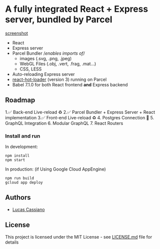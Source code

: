 # A fully integrated React + Express server, bundled by Parcel
[screenshot](https://github.com/lucascassiano/fullstack-app-template/raw/master/screenshot.png)
* React
* Express server
* Parcel Bundler /*enables imports of*/
    * images (.svg, .png, .jpeg)
    * WebGL Files (.obj, .vert, .frag, .mat...)
    * CSS, LESS
* Auto-reloading Express server
* [react-hot-loader](https://github.com/gaearon/react-hot-loader) (version 3) running on Parcel
* Babel 7.1.0 for both React frontend **and** Express backend

## Roadmap
   1.✅ Back-end Live-reload ♻️
   2.✅ Parcel Bundler + Express Server + React implementation
   3.✅ Front-end Live-reload ♻️
   4. Postgres Connection 🐘
   5. GraphQL Integration 
   6. Modular GraphQL
   7. React Routers

### Install and run
In development:

```
npm install
npm start
```

In production: (if Using Google Cloud AppEngine)

```
npm run build
gcloud app deploy
```

## Authors

* [Lucas Cassiano](http://lcassiano.com)

## License
This project is licensed under the MIT License - see [LICENSE.md](LICENSE.md) file for details
